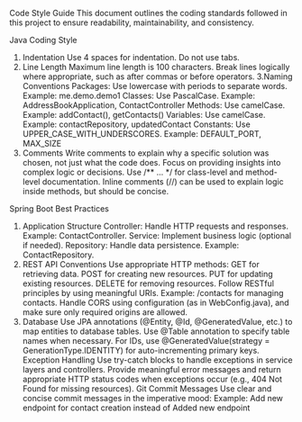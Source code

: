 Code Style Guide
This document outlines the coding standards followed in this project to ensure readability, maintainability, and consistency.

Java Coding Style
1. Indentation
Use 4 spaces for indentation. Do not use tabs.
2. Line Length
Maximum line length is 100 characters. Break lines logically where appropriate, such as after commas or before operators.
3.Naming Conventions
Packages: Use lowercase with periods to separate words. Example: me.demo.demo1
Classes: Use PascalCase. Example: AddressBookApplication, ContactController
Methods: Use camelCase. Example: addContact(), getContacts()
Variables: Use camelCase. Example: contactRepository, updatedContact
Constants: Use UPPER_CASE_WITH_UNDERSCORES. Example: DEFAULT_PORT, MAX_SIZE
4. Comments
Write comments to explain why a specific solution was chosen, not just what the code does. Focus on providing insights into complex logic or decisions.
Use /** ... */ for class-level and method-level documentation.
Inline comments (//) can be used to explain logic inside methods, but should be concise.

Spring Boot Best Practices
1. Application Structure
Controller: Handle HTTP requests and responses. Example: ContactController.
Service: Implement business logic (optional if needed).
Repository: Handle data persistence. Example: ContactRepository.
2. REST API Conventions
Use appropriate HTTP methods:
GET for retrieving data.
POST for creating new resources.
PUT for updating existing resources.
DELETE for removing resources.
Follow RESTful principles by using meaningful URIs. Example:
/contacts for managing contacts.
Handle CORS using configuration (as in WebConfig.java), and make sure only required origins are allowed.
3. Database
Use JPA annotations (@Entity, @Id, @GeneratedValue, etc.) to map entities to database tables.
Use @Table annotation to specify table names when necessary.
For IDs, use @GeneratedValue(strategy = GenerationType.IDENTITY) for auto-incrementing primary keys.
Exception Handling
Use try-catch blocks to handle exceptions in service layers and controllers.
Provide meaningful error messages and return appropriate HTTP status codes when exceptions occur (e.g., 404 Not Found for missing resources).
Git Commit Messages
Use clear and concise commit messages in the imperative mood:
Example: Add new endpoint for contact creation instead of Added new endpoint
